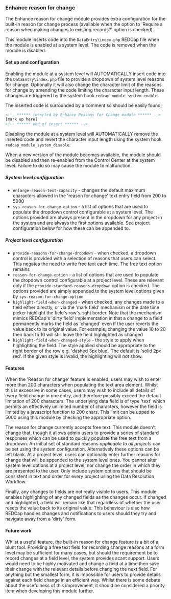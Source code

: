 ﻿### Enhance reason for change ###

The Enhance reason for change module provides extra configuration for the built-in reason for change process (available
when the option to 'Require a reason when making changes to existing records?' option is checked). 

This module inserts code into the `DataEntry\index.php` REDCap file when the module is enabled at a system
level. The code is removed when the module is disabled.

#### Set up and configuration

Enabling the module at a system level will AUTOMATICALLY insert code into the `DataEntry\index.php` file to provide
a dropdown of system level reasons for change. Optionally it will also change the character limit of the reasons for 
change by amending the code limiting the character input length.
These changes are triggered by the system hook `redcap_module_system_enable`.

The inserted code is surrounded by a comment so should be easily found;
```html
<!-- ****** inserted by Enhance Reasons for Change module ****** -->
[mark up here]
<!-- ****** end of insert ****** -->
```

Disabling the module at a system level will AUTOMATICALLY remove the inserted code and revert the character input
length using the system hook `redcap_module_system_disable`.

When a new version of the module becomes available, the module should be disabled and then re-enabled from the Control Center at the system level. Failure to do so may cause the module to malfunction.

##### System level configuration

- `enlarge-reason-text-capacity` - changes the default maximum characters allowed in the 'reason for change' text entry
  field from 200 to 5000
- `sys-reason-for-change-option` - a list of options that are used to populate the dropdown control configurable at a
  system level. The options provided are always present in the dropdown for any project in the system and are always
  the first options available. See project configuration below for how these can be appended to.

##### Project level configuration

- `provide-reasons-for-change-dropdown` - when checked, a dropdown control is provided with a selection of reasons that 
  users can select. This negates the need to write free text each time. The free text option remains
- `reason-for-change-option` - a list of options that are used to populate the dropdown control configurable at a 
  project level. These are relevant only if the `provide-standard-reasons-dropdown` option is checked. The options 
  provided are simply appended to the system level options given by `sys-reason-for-change-option`
- `highlight-field-when-changed` - when checked, any changes made to a field either directly, or via the 'mark field'
  mechanism or the date time picker highlight the field's row's right border. Note that the mechanism mimics REDCap's
  'dirty field' implementation in that a change to a field permanently marks the field as 'changed' even if the user
  reverts the value back to its original value. For example, changing the value 10 to 20 then back to 10 will still
  leave the field highlighted as changed
- `highlight-field-when-changed-style` - the style to apply when highlighting the field. The style applied should be
  appropriate to the right border of the row e.g. 'dashed 3px blue'. The default is 'solid 2px red'. If the given style
  is invalid, the highlighting will not show.

#### Features

When the 'Reason for change' feature is enabled, users may wish to enter more than 200 characters when populating the
text area element. Whilst this is excessive in some cases, users may wish to include all details of every field change
in one entry, and therefore possibly exceed the default limitation of 200 characters. The underlying data field is of 
type 'text' which permits an effectively unlimited number of characters, however the field is limited by a javascript 
function to 200 chars. This limit can be upped to 5000 using this module by checking the appropriate option.

The reason for change currently accepts free text. This module doesn't change that, though it allows admin users to
provide a series of standard responses which can be used to quickly populate the free text from a dropdown. An initial
set of standard reasons *applicable to all projects* can be set using the system configuration. Alternatively these
options can be left blank. At a project level, users can optionally enter further reasons for change that will be 
appended to the system level ones. You cannot alter system level options at a project level, nor change the order in 
which they are presented to the user. Only include system options that should be consistent in text and order for
every project using the Data Resolution Workflow.

Finally, any changes to fields are not really visible to users. This module enables highlighting of any changed fields
as the changes occur. If changed and highlighted, a field will remain like that regardless of whether the user resets
the value back to its original value. This behaviour is also how REDCap handles changes and notifications to users 
should they try and navigate away from a 'dirty' form.


#### Future work

Whilst a useful feature, the built-in reason for change feature is a bit of a blunt tool. Providing a free text field
for recording change reasons at a form level may be sufficient for many cases, but should the requirement be to record
changes at a field level, the system provides scant support. Users would need to be highly motivated and change a field
at a time then save their change with the relevant details before changing the next field. For anything but the smallest
form, it is impossible for users to provide details against each field change in an efficient way. Whilst there is some 
debate about the usefulness of this improvement, it should be considered a priority item when developing this module 
further.